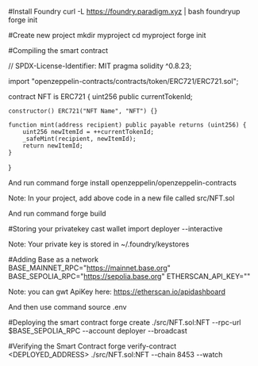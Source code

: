 #Install Foundry
curl -L https://foundry.paradigm.xyz | bash
foundryup
forge init

#Create new project
mkdir myproject
cd myproject
forge init

#Compiling the smart contract

// SPDX-License-Identifier: MIT
pragma solidity ^0.8.23;

import "openzeppelin-contracts/contracts/token/ERC721/ERC721.sol";

contract NFT is ERC721 {
    uint256 public currentTokenId;

    constructor() ERC721("NFT Name", "NFT") {}

    function mint(address recipient) public payable returns (uint256) {
        uint256 newItemId = ++currentTokenId;
        _safeMint(recipient, newItemId);
        return newItemId;
    }
}

And run command
forge install openzeppelin/openzeppelin-contracts

Note: In your project, add above code in a new file called src/NFT.sol

And run command
forge build

#Storing your privatekey
cast wallet import deployer --interactive


Note: Your private key is stored in ~/.foundry/keystores


#Adding Base as a network
BASE_MAINNET_RPC="https://mainnet.base.org"
BASE_SEPOLIA_RPC="https://sepolia.base.org"
ETHERSCAN_API_KEY="<YOUR API KEY>"

Note: you can gwt ApiKey here:
https://etherscan.io/apidashboard

And then use command
source .env

#Deploying the smart contract
forge create ./src/NFT.sol:NFT --rpc-url $BASE_SEPOLIA_RPC --account deployer --broadcast


#Verifying the Smart Contract
forge verify-contract <DEPLOYED_ADDRESS> ./src/NFT.sol:NFT --chain 8453 --watch


